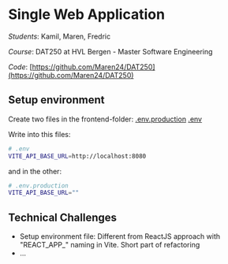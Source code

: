 # Single Web Application

*Students*: Kamil, Maren, Fredric

*Course*: DAT250 at HVL Bergen - Master Software Engineering

*Code*: [https://github.com/Maren24/DAT250](https://github.com/Maren24/DAT250)

## Setup environment

Create two files in the frontend-folder:
[.env.production](../frontend/.env.production)
[.env](../frontend/.env)

Write into this files:
```bash
# .env
VITE_API_BASE_URL=http://localhost:8080
```

and in the other:
```bash
# .env.production
VITE_API_BASE_URL=""
```

## Technical Challenges

- Setup environment file: Different from ReactJS approach with "REACT_APP_" naming in Vite. Short part of refactoring
- ...